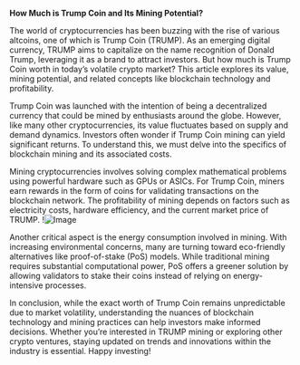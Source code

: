 **How Much is Trump Coin and Its Mining Potential?**

The world of cryptocurrencies has been buzzing with the rise of various altcoins, one of which is Trump Coin (TRUMP). As an emerging digital currency, TRUMP aims to capitalize on the name recognition of Donald Trump, leveraging it as a brand to attract investors. But how much is Trump Coin worth in today’s volatile crypto market? This article explores its value, mining potential, and related concepts like blockchain technology and profitability.

Trump Coin was launched with the intention of being a decentralized currency that could be mined by enthusiasts around the globe. However, like many other cryptocurrencies, its value fluctuates based on supply and demand dynamics. Investors often wonder if Trump Coin mining can yield significant returns. To understand this, we must delve into the specifics of blockchain mining and its associated costs.

Mining cryptocurrencies involves solving complex mathematical problems using powerful hardware such as GPUs or ASICs. For Trump Coin, miners earn rewards in the form of coins for validating transactions on the blockchain network. The profitability of mining depends on factors such as electricity costs, hardware efficiency, and the current market price of TRUMP. !![Image](https://github.com/user-attachments/assets/3be06921-4469-491d-bd37-5f14c53422b7)

Another critical aspect is the energy consumption involved in mining. With increasing environmental concerns, many are turning toward eco-friendly alternatives like proof-of-stake (PoS) models. While traditional mining requires substantial computational power, PoS offers a greener solution by allowing validators to stake their coins instead of relying on energy-intensive processes.

In conclusion, while the exact worth of Trump Coin remains unpredictable due to market volatility, understanding the nuances of blockchain technology and mining practices can help investors make informed decisions. Whether you’re interested in TRUMP mining or exploring other crypto ventures, staying updated on trends and innovations within the industry is essential. Happy investing!